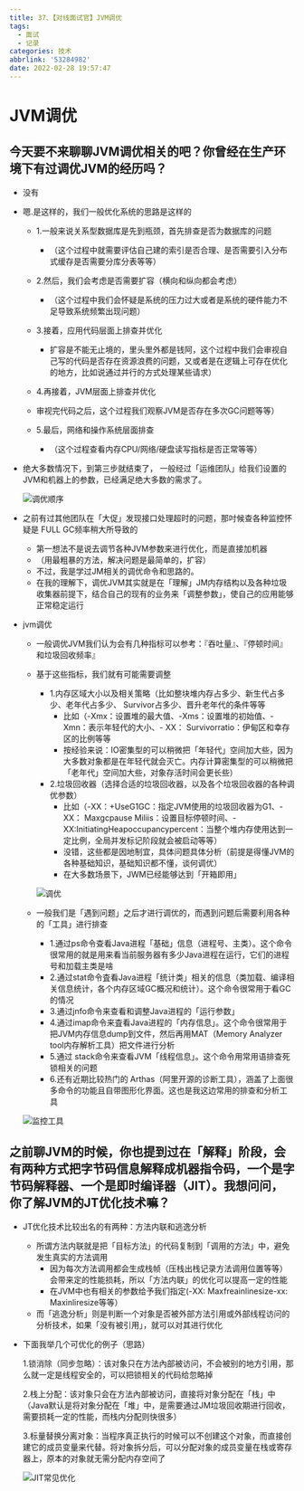 ```yaml
---
title: 37、【对线面试官】JVM调优
tags:
  - 面试
  - 记录
categories: 技术
abbrlink: '53284982'
date: 2022-02-28 19:57:47
---
```

# JVM调优

## 今天要不来聊聊JVM调优相关的吧？你曾经在生产环境下有过调优JVM的经历吗？

- 没有

- 嗯.是这样的，我们一般优化系统的思路是这样的

  - 1.一般来说关系型数据库是先到瓶颈，首先排查是否为数据库的问题

    - （这个过程中就需要评估自己建的索引是否合理、是否需要引入分布式缓存是否需要分库分表等等）
  - 2.然后，我们会考虑是否需要扩容（横向和纵向都会考虑）
  
    - （这个过程中我们会怀疑是系统的压力过大或者是系统的硬件能力不足导致系统频繁出现问题）
  - 3.接着，应用代码层面上排查并优化

    - 扩容是不能无止境的，里头里外都是钱阿，这个过程中我们会审视自己写的代码是否存在资源浪费的问题，又或者是在逻辑上可存在优化的地方，比如说通过并行的方式处理某些请求）
  - 4.再接着，JVM层面上排查并优化
  - 审视完代码之后，这个过程我们观察JVM是否存在多次GC问题等等）
  - 5.最后，网络和操作系统层面排查
    - （这个过程查看内存CPU/网络/硬盘读写指标是否正常等等）
  
- 绝大多数情况下，到第三步就结束了，    一般经过「运维团队」给我们设置的JVM和机器上的参数，已经满足绝大多数的需求了。

  ![调优顺序](https://cdn.jsdelivr.net/gh/swimminghao/picture@main/img/1iVqn7_20211230111504.png)

- 之前有过其他团队在「大促」发现接口处理超时的问题，那吋候查各种监控怀疑是 FULL GC频率稍大所导致的

  - 第一想法不是说去调节各种JVM参数来进行优化，而是直接加机器
  - （用最粗暴的方法，解决问题是最简单的，扩容）
  - 不过，我是学过JM相关的调优命令和思路的。
  - 在我的理解下，调优JVM其实就是在「理解」JM内存结构以及各种垃圾收集器前提下，结合自己的现有的业务来「调整参数」，使自己的应用能够正常稳定运行

- jvm调优

  - 一般调优JVM我们认为会有几种指标可以参考：『吞吐量』、『停顿时间』和垃圾回收频率』

  - 基于这些指标，我们就有可能需要调整

    - 1.内存区域大小以及相关策略（比如整块堆内存占多少、新生代占多少、老年代占多少、 Survivor占多少、晋升老年代的条件等等
      - 比如（-Xmx：设置堆的最大值、-Xms：设置堆的初始值、-Xmn：表示年轻代的大小、- XX： Survivorratio：伊甸区和幸存区的比例等等
      - 按经验来说：IO密集型的可以稍微把「年轻代」空间加大些，因为大多数对象都是在年轻代就会灭亡。内存计算密集型的可以稍微把「老年代」空间加大些，对象存活时间会更长些）
    - 2.垃圾回收器（选择合适的垃圾回收器，以及各个垃圾回收器的各种调优参数）
      - 比如（-XX：+UseG1GC：指定JVM使用的垃圾回收器为G1、- XX： Maxgcpause Miliis：设置目标停顿时间、-XX:InitiatingHeapoccupancypercent：当整个堆内存使用达到一定比例，全局并发标记阶段就会被启动等等）
      - 没错，这些都是因地制宜，具体问题具体分析（前提是得懂JVM的各种基础知识，基础知识都不懂，谈何调优）
      - 在大多数场景下，JWM已经能够达到「开箱即用」

    ![调优](https://cdn.jsdelivr.net/gh/swimminghao/picture@main/img/aGMnp8_20211230111916.png)

  - 一般我们是「遇到问题」之后才进行调优的，而遇到问题后需要利用各种的「工具」进行排查

    - 1.通过ps命令查看Java进程「基础」信息（进程号、主类）。这个命令很常用的就是用来看当前服务器有多少Java进程在运行，它们的进程号和加载主类是啥
    - 2.通过stat命令査看Java进程「统计类」相关的信息（类加载、编译相关信息统计，各个内存区域GC概况和统计）。这个命令很常用于看GC的情况
    - 3.通过jnfo命令来查看和调整Java进程的「运行参数」
    - 4.通过imap命令来査看Java进程的「内存信息」。这个命令很常用于把JVM内存信息dump到文件，然后再用MAT（Memory Analyzer tool内存解析工具）把文件进行分析
    - 5.通过 stack命令来查看JVM「线程信息」。这个命令用常用语排查死锁相关的问题
    - 6.还有近期比较热门的 Arthas（阿里开源的诊断工具），涵盖了上面很多命令的功能且自带图形化界面。这也是我这边常用的排查和分析工具

  ![监控工具](https://cdn.jsdelivr.net/gh/swimminghao/picture@main/img/pKXHUi_20211230112100.png)

## 之前聊JVM的时候，你也提到过在「解释」阶段，会有两种方式把字节码信息解释成机器指令码，一个是字节码解释器、一个是即时编译器（JIT）。我想问问，你了解JVM的JT优化技术嘛？

- JT优化技术比较出名的有两种：方法内联和逃逸分析
  - 所谓方法内联就是把「目标方法」的代码复制到「调用的方法」中，避免发生真实的方法调用
    - 因为每次方法调用都会生成栈帧（压栈出栈记录方法调用位置等等）会带来定的性能损耗，所以「方法内联」的优化可以提高一定的性能
    - 在JVM中也有相关的参数给予我们指定(-XX: Maxfreainlinesize-xx: Maxinliresize等等）
  - 而「逃逸分析」则是判断一个对象是否被外部方法引用或外部线程访问的分析技术，如果「没有被引用」，就可以对其进行优化
  
- 下面我举几个可优化的例子（思路）

  1.锁消除（同步忽略）：该对象只在方法內部被访问，不会被别的地方引用，那么就一定是线程安全的，可以把锁相关的代码给忽略掉

  2.栈上分配：该对象只会在方法內部被访问，直接将对象分配在「栈」中（Java默认是将对象分配在「堆」中，是需要通过JM垃圾回收期进行回收，需要损耗一定的性能，而栈内分配则快很多）

  3.标量替换分离对象：当程序真正执行的时候可以不创建这个对象，而直接创建它的成员变量来代替。将对象拆分后，可以分配对象的成员变量在栈或寄存器上，原本的对象就无需分配内存空间了

  ![JIT常见优化](https://cdn.jsdelivr.net/gh/swimminghao/picture@main/img/dQHEF8_20211230112436.png)
